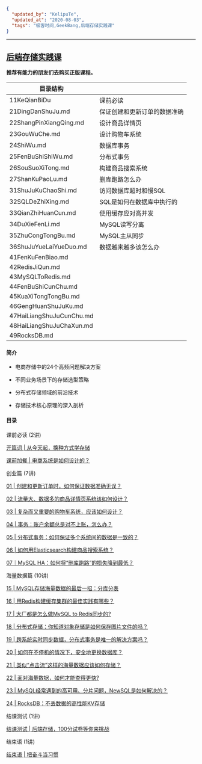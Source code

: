 ```json
{
  "updated_by": "KelipuTe",
  "updated_at": "2020-08-03",
  "tags": "极客时间,GeekBang,后端存储实践课"
}
```

---

## [后端存储实践课](https://time.geekbang.org/column/intro/287)

**推荐有能力的朋友们去购买正版课程。**

| 目录结构                 |                              |
| ------------------------ | ---------------------------- |
| 11KeQianBiDu             | 课前必读                     |
| 21DingDanShuJu.md        | 保证创建和更新订单的数据准确 |
| 22ShangPinXiangQing.md   | 设计商品详情页               |
| 23GouWuChe.md            | 设计购物车系统               |
| 24ShiWu.md               | 数据库事务                   |
| 25FenBuShiShiWu.md       | 分布式事务                   |
| 26SouSuoXiTong.md        | 构建商品搜索系统             |
| 27ShanKuPaoLu.md         | 删库跑路怎么办               |
| 31ShuJuKuChaoShi.md      | 访问数据库超时和慢SQL        |
| 32SQLDeZhiXing.md        | SQL是如何在数据库中执行的    |
| 33QianZhiHuanCun.md      | 使用缓存应对高并发           |
| 34DuXieFenLi.md          | MySQL读写分离                |
| 35ZhuCongTongBu.md       | MySQL主从同步                |
| 36ShuJuYueLaiYueDuo.md   | 数据越来越多该怎么办         |
| 41FenKuFenBiao.md        |                              |
| 42RedisJiQun.md          |                              |
| 43MySQLToRedis.md        |                              |
| 44FenBuShiCunChu.md      |                              |
| 45KuaXiTongTongBu.md     |                              |
| 46GengHuanShuJuKu.md     |                              |
| 47HaiLiangShuJuCunChu.md |                              |
| 48HaiLiangShuJuChaXun.md |                              |
| 49RocksDB.md             |                              |

#### 简介

- 电商存储中的24个高频问题解决方案

- 不同业务场景下的存储选型策略

- 分布式存储领域的前沿技术

- 存储技术核心原理的深入剖析

#### 目录

课前必读 (2讲)

[开篇词 | 从今天起，换种方式学存储](https://time.geekbang.org/column/article/204665)

[课前加餐 | 电商系统是如何设计的？](https://time.geekbang.org/column/article/204667)

创业篇 (7讲)

[01 | 创建和更新订单时，如何保证数据准确无误？](https://time.geekbang.org/column/article/204673)

[02 | 流量大、数据多的商品详情页系统该如何设计？](https://time.geekbang.org/column/article/204688)

[03 | 复杂而又重要的购物车系统，应该如何设计？](https://time.geekbang.org/column/article/206061)

[04 | 事务：账户余额总是对不上账，怎么办？](https://time.geekbang.org/column/article/206544)

[05 | 分布式事务：如何保证多个系统间的数据是一致的？](https://time.geekbang.org/column/article/207508)

[06 | 如何用Elasticsearch构建商品搜索系统？](https://time.geekbang.org/column/article/208675)

[07｜MySQL HA：如何将“删库跑路”的损失降到最低？](https://time.geekbang.org/column/article/210210)

海量数据篇 (10讲)

[15 | MySQL存储海量数据的最后一招：分库分表](https://time.geekbang.org/column/article/217568)

[16 | 用Redis构建缓存集群的最佳实践有哪些？](https://time.geekbang.org/column/article/217590)

[17 | 大厂都是怎么做MySQL to Redis同步的?](https://time.geekbang.org/column/article/217593)

[18 | 分布式存储：你知道对象存储是如何保存图片文件的吗？](https://time.geekbang.org/column/article/220609)

[19 | 跨系统实时同步数据，分布式事务是唯一的解决方案吗？](https://time.geekbang.org/column/article/221567)

[20 | 如何在不停机的情况下，安全地更换数据库？](https://time.geekbang.org/column/article/221658)

[21 | 类似“点击流”这样的海量数据应该如何存储？](https://time.geekbang.org/column/article/224162)

[22 | 面对海量数据，如何才能查得更快?](https://time.geekbang.org/column/article/224344)

[23 | MySQL经常遇到的高可用、分片问题，NewSQL是如何解决的？](https://time.geekbang.org/column/article/225398)

[24 | RocksDB：不丢数据的高性能KV存储](https://time.geekbang.org/column/article/225400)

结课测试 (1讲)

[结课测试 | 后端存储，100分试卷等你来挑战](https://time.geekbang.org/column/article/227863)

结束语 (1讲)

[结束语 | 把奋斗当习惯](https://time.geekbang.org/column/article/229464)

